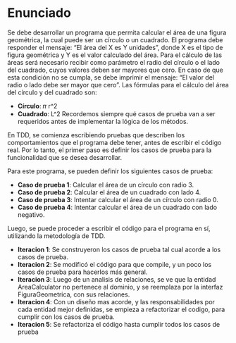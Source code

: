 # Enunciado
Se debe desarrollar un programa que permita calcular el área de una figura geométrica, la cual puede ser un círculo o un cuadrado. El programa debe responder el mensaje: “El área del X es Y unidades”, donde X es el tipo de figura geométrica y Y es el valor calculado del área.
Para el cálculo de las áreas será necesario recibir como parámetro el radio del círculo o el lado del cuadrado, cuyos valores deben ser mayores que cero. En caso de que esta condición no se cumpla, se debe imprimir el mensaje: “El valor del radio o lado debe ser mayor que cero”.
Las fórmulas para el cálculo del área del círculo y del cuadrado son:
- **Círculo**: 𝜋 r^2
- **Cuadrado**: L^2
Recordemos siempre qué casos de prueba van a ser requeridos antes de implementar la lógica de los métodos.

En TDD, se comienza escribiendo pruebas que describen los comportamientos que el programa debe tener, antes de escribir el código real. Por lo tanto, el primer paso es definir los casos de prueba para la funcionalidad que se desea desarrollar.

Para este programa, se pueden definir los siguientes casos de prueba:

- **Caso de prueba 1**: Calcular el área de un círculo con radio 3.
- **Caso de prueba 2**: Calcular el área de un cuadrado con lado 4.
- **Caso de prueba 3**: Intentar calcular el área de un círculo con radio 0.
- **Caso de prueba 4**: Intentar calcular el área de un cuadrado con lado negativo.

Luego, se puede proceder a escribir el código para el programa en sí, utilizando la metodología de TDD.

- **Iteracion 1**: Se construyeron los casos de prueba tal cual acorde a los casos de prueba.
- **Iteracion 2**: Se modificó el código para que compile, y un poco los casos de prueba para hacerlos más general.
- **Iteracion 3**: Luego de un analisis de relaciones, se ve que la entidad AreaCalculator no pertenece al dominio, y se reemplaza por la interfaz FiguraGeometrica, con sus relaciones.
- **Iteracion 4**: Con un diseño mas acorde, y las responsabilidades por cada entidad mejor definidas, se empieza a refactorizar el codigo, para cumplir con los casos de prueba.
- **Iteracion 5**: Se refactoriza el código hasta cumplir todos los casos de prueba 